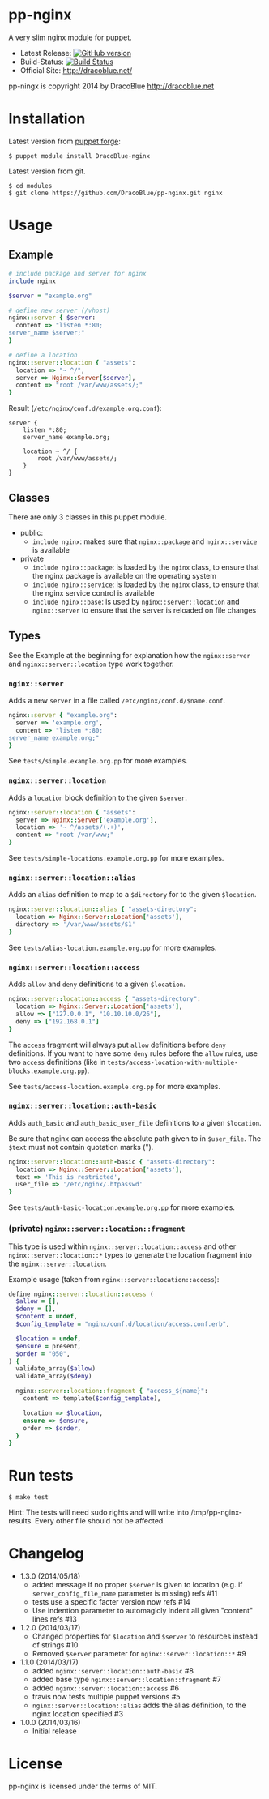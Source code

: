 # pp-nginx

A very slim nginx module for puppet.

* Latest Release: [![GitHub version](https://badge.fury.io/gh/DracoBlue%2Fpp-nginx.png)](https://github.com/DracoBlue/pp-nginx/releases)
* Build-Status: [![Build Status](https://travis-ci.org/DracoBlue/pp-nginx.png?branch=master)](https://travis-ci.org/DracoBlue/pp-nginx)
* Official Site: http://dracoblue.net/

pp-ningx is copyright 2014 by DracoBlue http://dracoblue.net

# Installation

Latest version from [puppet forge](http://forge.puppetlabs.com/DracoBlue/nginx):

``` console
$ puppet module install DracoBlue-nginx
```

Latest version from git.

``` console
$ cd modules
$ git clone https://github.com/DracoBlue/pp-nginx.git nginx
```

# Usage

## Example

``` ruby
# include package and server for nginx
include nginx

$server = "example.org"

# define new server (/vhost)
nginx::server { $server:
  content => "listen *:80;
server_name $server;"
}

# define a location
nginx::server::location { "assets":
  location => "~ ^/",
  server => Nginx::Server[$server],
  content => "root /var/www/assets/;"
}
```

Result (`/etc/nginx/conf.d/example.org.conf`):

```
server {
    listen *:80;
    server_name example.org;

    location ~ ^/ {
        root /var/www/assets/;
    }
}
```

## Classes

There are only 3 classes in this puppet module.

* public:
  * `include nginx`: makes sure that `nginx::package` and `nginx::service` is available 
* private
  * `include nginx::package`: is loaded by the `nginx` class, to ensure that the nginx package is available on the operating system
  * `include nginx::service`: is loaded by the `nginx` class, to ensure that the nginx service control is available
  * `include nginx::base`: is used by `nginx::server::location` and `nginx::server` to ensure that the server is reloaded on file changes

## Types

See the Example at the beginning for explanation how the `nginx::server` and `nginx::server::location` type work together.

### `nginx::server`

Adds a new `server` in a file called `/etc/nginx/conf.d/$name.conf`.

``` ruby
nginx::server { "example.org":
  server => 'example.org',
  content => "listen *:80;
server_name example.org;"
}
```

See `tests/simple.example.org.pp` for more examples.

### `nginx::server::location`

Adds a `location` block definition to the given `$server`.

``` ruby
nginx::server::location { "assets":
  server => Nginx::Server['example.org'],
  location => '~ ^/assets/(.+)',
  content => "root /var/www;"
}
```

See `tests/simple-locations.example.org.pp` for more examples.

### `nginx::server::location::alias`

Adds an `alias` definition to map to a `$directory` for to the given `$location`.

``` ruby
nginx::server::location::alias { "assets-directory":
  location => Nginx::Server::Location['assets'],
  directory => '/var/www/assets/$1'
}
```

See `tests/alias-location.example.org.pp` for more examples.

### `nginx::server::location::access`

Adds `allow` and `deny` definitions to a given `$location`.

``` ruby
nginx::server::location::access { "assets-directory":
  location => Nginx::Server::Location['assets'],
  allow => ["127.0.0.1", "10.10.10.0/26"],
  deny => ["192.168.0.1"]
}
```

The `access` fragment will always put `allow` definitions before `deny` definitions. If you want to have some `deny` rules
before the `allow` rules, use two `access` definitions (like in `tests/access-location-with-multiple-blocks.example.org.pp`).

See `tests/access-location.example.org.pp` for more examples.

### `nginx::server::location::auth-basic`

Adds `auth_basic` and `auth_basic_user_file` definitions to a given `$location`.

Be sure that nginx can access the absolute path given to in `$user_file`. The `$text` must not contain quotation marks (").

``` ruby
nginx::server::location::auth-basic { "assets-directory":
  location => Nginx::Server::Location['assets'],
  text => 'This is restricted',
  user_file => '/etc/nginx/.htpasswd'
}
```

See `tests/auth-basic-location.example.org.pp` for more examples.

### (private) `nginx::server::location::fragment`

This type is used within `nginx::server::location::access` and other `nginx::server::location::*` types to generate
the location fragment into the `nginx::server::location`.

Example usage (taken from `nginx::server::location::access`):

``` ruby
define nginx::server::location::access (
  $allow = [],
  $deny = [],
  $content = undef,
  $config_template = "nginx/conf.d/location/access.conf.erb",

  $location	= undef,
  $ensure = present,
  $order = "050",
) {
  validate_array($allow)
  validate_array($deny)

  nginx::server::location::fragment { "access_${name}":
    content => template($config_template),

    location => $location,
    ensure => $ensure,
    order => $order,
  }
}
```

# Run tests

``` console
$ make test
```

Hint: The tests will need sudo rights and will write into /tmp/pp-nginx-results. Every other file should not be affected.

# Changelog

* 1.3.0 (2014/05/18)
  - added message if no proper `$server` is given to location (e.g. if `server_config_file_name` parameter is missing) refs #11
  - tests use a specific facter version now refs #14
  - Use indention parameter to automagicly indent all given "content" lines refs #13
* 1.2.0 (2014/03/17)
  - Changed properties for `$location` and `$server` to resources instead of strings #10
  - Removed `$server` parameter for `nginx::server::location::*` #9
* 1.1.0 (2014/03/17)
  - added `nginx::server::location::auth-basic` #8
  - added base type `nginx::server::location::fragment` #7
  - added `nginx::server::location::access` #6
  - travis now tests multiple puppet versions #5
  - `nginx::server::location::alias` adds the alias definition, to the nginx location specified #3
* 1.0.0 (2014/03/16)
  - Initial release

# License

pp-nginx is licensed under the terms of MIT.
